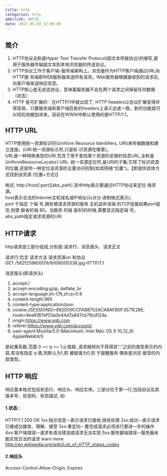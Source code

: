 ```yaml
---
title: http
categories: http
abbrlink: 40570
date: 2017-05-03 22:00:00
---
```

## 简介
1. HTTP协议全称是Hyper Text Transfer Protocol(超文本传输协议)的缩写,是用于服务器传输超文本到本地浏览器的传送协议。    
2. HTTP协议工作于客户端-服务端架构上。浏览器作为HTTP客户端通过URL向HTTP服 务端即WEB服务器发送所有请求。Web服务器根据接收到的请求后,向客户端发送响应信息。
3. HTTP核心是无状态协议，意味着服务器不会在两个请求之间保留任何数据（状态）    
4. HTTP 是可扩展的：在HTTP/1中就出现了, HTTP headers让协议扩展变得非常容易。只要服务端和客户端在新的headers上语义达成一致，新的功能就可以轻松地被加进来。目前在WWW中默认使用的是HTTP/1.1。

## HTTP URL

HTTP使用统一资源标识符(Uniform Resource Identifiers, URI)来传输数据和建立连接。(URI:统一资源标示符,只是标 识资源在哪里)。    
URL是一种特殊类型的URI,包含了用于查找某个资源的足够的信息URL,全称是UniformResourceLocator(  URL: 统一资源定位符,是URI的子集;它除了标识资源的位置,还提供一种定位该资源的主要访问机制(如其网络“位置”)。【即提供具体方式找到该资源 (位置+方式)】

   格式:
   http://host[:port][abs_path]
   其中http表示要通过HTTP协议来定位 络资源。   
   host表示合法的Internet主机域名或IP地址(以点分 进制格式表示);   
   port 于指定 个端 号,拥有被请求资源的服务 主机监听该端 的TCP连接如果port是空,则使 缺省的端 80。当服务 的端  是80的时候,需要显式指定端 号。   
   abs_path指定请求资源的URI
   
## HTTP请求
  http请求由三部分组成,分别是:请求行、消息报头、请求正文
  
  请求行:包含 请求方法 请求资源uri 和协议    
  GET /562f25980001b1b106000338.jpg HTTP/1.1
  
  消息报头(即请求头)    
  1. accept:*/*
  1. accept-encoding:gzip, deflate, br
  1. accept-language:zh-CN,zh;q=0.9
  1. content-length:985
  1. content-type:application/json
  1. cookie:JSESSIONID=892D09CCFAB8702ACA8AFB0F3571E28E; route=6ea8187ef03a0e44d7a847cb79cd124a
  1. origin:https://www.yqb.com
  1. referer:https://www.yqb.com/account/
  1. user-agent:Mozilla/5.0 (Macintosh; Intel Mac OS X 10_12_6) AppleWebKit/5
  
  是权重系数,范围 0 =< q <= 1,q 值越 ,请求越倾向于获得其“;”之前的类型表示的内容,若没有指定 q 值,则默认为1,若
   被赋值为0,则 于提醒服务 哪些是浏览  接受的内容类型。
   
   
## HTTP 响应
响应基本格式包括状态行、响应头、响应实体。三部分位于第一行,包括协议及其版本号、状态码、状态描述, 如: 

#### 1.状态 :
HTTP/1.1 200 OK
1xx:指示信息--表示请求已接收,继续处理
2xx:成功--表示请求已被成功接收、理解、接受
3xx:重定向--要完成请求必须进行更进一步的操作
4xx:客户端错误--请求有语法错误或请求无法实现
5xx:服务器端错误--服务器未能实现合法的请求
learn more http://en.wikipedia.org/wiki/List_of_HTTP_status_codes
 
#### 2.响应头
Access-Control-Allow-Origin: 
Expires
